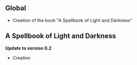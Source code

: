 ## Global
- Creation of the book "A Spellbook of Light and Darkness"

<!-- ## D&DEE Spellbook
**Update to version X**
-  -->

<!-- ## D&DEE Monster Companion
**Update to version X**
-  -->

<!-- ## D&DEE Player's Add-On
**Update to version X**
-  -->

## A Spellbook of Light and Darkness
**Update to version 0.2**
- Creation